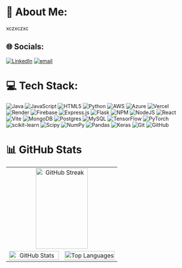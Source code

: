 # 💫 About Me:
xczxczxc


## 🌐 Socials:
[![LinkedIn](https://img.shields.io/badge/LinkedIn-%230077B5.svg?logo=linkedin&logoColor=white)](https://linkedin.com/in/aursalan) [![email](https://img.shields.io/badge/Email-D14836?logo=gmail&logoColor=white)](mailto:aursalansayed@gmail.com) 

# 💻 Tech Stack:
![Java](https://img.shields.io/badge/java-%23ED8B00.svg?style=for-the-badge&logo=openjdk&logoColor=white) ![JavaScript](https://img.shields.io/badge/javascript-%23323330.svg?style=for-the-badge&logo=javascript&logoColor=%23F7DF1E) ![HTML5](https://img.shields.io/badge/html5-%23E34F26.svg?style=for-the-badge&logo=html5&logoColor=white) ![Python](https://img.shields.io/badge/python-3670A0?style=for-the-badge&logo=python&logoColor=ffdd54) ![AWS](https://img.shields.io/badge/AWS-%23FF9900.svg?style=for-the-badge&logo=amazon-aws&logoColor=white) ![Azure](https://img.shields.io/badge/azure-%230072C6.svg?style=for-the-badge&logo=microsoftazure&logoColor=white) ![Vercel](https://img.shields.io/badge/vercel-%23000000.svg?style=for-the-badge&logo=vercel&logoColor=white) ![Render](https://img.shields.io/badge/Render-%46E3B7.svg?style=for-the-badge&logo=render&logoColor=white) ![Firebase](https://img.shields.io/badge/firebase-%23039BE5.svg?style=for-the-badge&logo=firebase) ![Express.js](https://img.shields.io/badge/express.js-%23404d59.svg?style=for-the-badge&logo=express&logoColor=%2361DAFB) ![Flask](https://img.shields.io/badge/flask-%23000.svg?style=for-the-badge&logo=flask&logoColor=white) ![NPM](https://img.shields.io/badge/NPM-%23CB3837.svg?style=for-the-badge&logo=npm&logoColor=white) ![NodeJS](https://img.shields.io/badge/node.js-6DA55F?style=for-the-badge&logo=node.js&logoColor=white) ![React](https://img.shields.io/badge/react-%2320232a.svg?style=for-the-badge&logo=react&logoColor=%2361DAFB) ![Vite](https://img.shields.io/badge/vite-%23646CFF.svg?style=for-the-badge&logo=vite&logoColor=white) ![MongoDB](https://img.shields.io/badge/MongoDB-%234ea94b.svg?style=for-the-badge&logo=mongodb&logoColor=white) ![Postgres](https://img.shields.io/badge/postgres-%23316192.svg?style=for-the-badge&logo=postgresql&logoColor=white) ![MySQL](https://img.shields.io/badge/mysql-4479A1.svg?style=for-the-badge&logo=mysql&logoColor=white) ![TensorFlow](https://img.shields.io/badge/TensorFlow-%23FF6F00.svg?style=for-the-badge&logo=TensorFlow&logoColor=white) ![PyTorch](https://img.shields.io/badge/PyTorch-%23EE4C2C.svg?style=for-the-badge&logo=PyTorch&logoColor=white) ![scikit-learn](https://img.shields.io/badge/scikit--learn-%23F7931E.svg?style=for-the-badge&logo=scikit-learn&logoColor=white) ![Scipy](https://img.shields.io/badge/SciPy-%230C55A5.svg?style=for-the-badge&logo=scipy&logoColor=%white) ![NumPy](https://img.shields.io/badge/numpy-%23013243.svg?style=for-the-badge&logo=numpy&logoColor=white) ![Pandas](https://img.shields.io/badge/pandas-%23150458.svg?style=for-the-badge&logo=pandas&logoColor=white) ![Keras](https://img.shields.io/badge/Keras-%23D00000.svg?style=for-the-badge&logo=Keras&logoColor=white) ![Git](https://img.shields.io/badge/git-%23F05033.svg?style=for-the-badge&logo=git&logoColor=white) ![GitHub](https://img.shields.io/badge/github-%23121011.svg?style=for-the-badge&logo=github&logoColor=white)
# 📊 GitHub Stats

<div align="center">

<table style="border-collapse: collapse; border: none;">
  <!-- Row 1: Nirzak Streak full width -->
  <tr style="border: none;">
    <td colspan="2" align="center" style="border: none;"> 
      <img src="https://nirzak-streak-stats.vercel.app/?user=aursalan&theme=transparent&hide_border=true&ring=ff5733&fire=ff5733&currStreakLabel=000000&sideLabels=000000&dates=000000&sideNums=000000&currStreakNum=000000" 
           alt="GitHub Streak" width="70%" height="220"/>
    </td>
  </tr>
  
  <!-- Row 2: GitHub Stats + Top Languages -->
  <tr style="border: none;">
    <td align="center" width="50%" style="border: none;">
      <img src="https://github-readme-stats.vercel.app/api?username=aursalan&theme=transparent&hide_border=true&include_all_commits=false&count_private=false&title_color=000000&text_color=000000&icon_color=ff5733&hide_title=true&card_width=500&text_bold=true" 
           alt="GitHub Stats" width="100%"/>
    </td>
    <td align="center" width="50%" style="border: none;">
      <img src="https://github-readme-stats.vercel.app/api/top-langs/?username=aursalan&theme=transparent&hide_border=true&include_all_commits=false&count_private=false&layout=compact&title_color=000000&text_color=000000&card_width=450" 
           alt="Top Languages" width="100%"/>
    </td>
  </tr>
</table>

</div>

